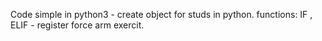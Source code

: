 Code simple in python3 - create object for studs in python.
functions: IF , ELIF - register force arm exercit.
